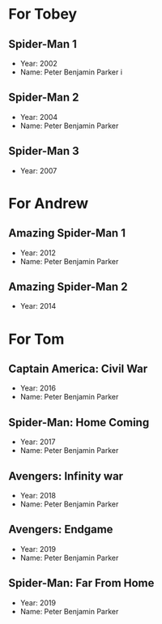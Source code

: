 # For Tobey
## Spider-Man 1
- Year: 2002
- Name: Peter Benjamin Parker
i
## Spider-Man 2
- Year: 2004
- Name: Peter Benjamin Parker

## Spider-Man 3
- Year: 2007

# For Andrew
## Amazing Spider-Man 1
- Year: 2012
- Name: Peter Benjamin Parker

## Amazing Spider-Man 2
- Year: 2014

# For Tom
## Captain America: Civil War
- Year: 2016
- Name: Peter Benjamin Parker

## Spider-Man: Home Coming
- Year: 2017
- Name: Peter Benjamin Parker

## Avengers: Infinity war
- Year: 2018
- Name: Peter Benjamin Parker

## Avengers: Endgame
- Year: 2019
- Name: Peter Benjamin Parker

## Spider-Man: Far From Home
- Year: 2019
- Name: Peter Benjamin Parker
